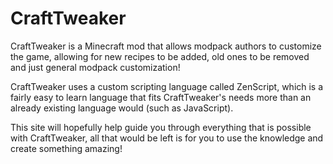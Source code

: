 # CraftTweaker

CraftTweaker is a Minecraft mod that allows modpack authors to customize the game, allowing for new recipes to be added, old ones to be removed and just general modpack customization!

CraftTweaker uses a custom scripting language called ZenScript, which is a fairly easy to learn language that fits CraftTweaker's needs more than an already existing language would (such as JavaScript).

This site will hopefully help guide you through everything that is possible with CraftTweaker, all that would be left is for you to use the knowledge and create something amazing!
